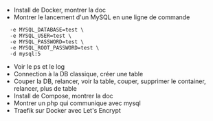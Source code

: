 - Install de Docker, montrer la doc
- Montrer le lancement d'un MySQL en une ligne de commande
```docker run -p 3306:3306 \
  -e MYSQL_DATABASE=test \
  -e MYSQL_USER=test \
  -e MYSQL_PASSWORD=test \
  -e MYSQL_ROOT_PASSWORD=test \
  -d mysql:5
```
- Voir le ps et le log
- Connection à la DB classique, créer une table
- Couper la DB, relancer, voir la table, couper, supprimer le container, relancer, plus de table
- Install de Compose, montrer la doc
- Montrer un php qui communique avec mysql
- Traefik sur Docker avec Let's Encrypt

